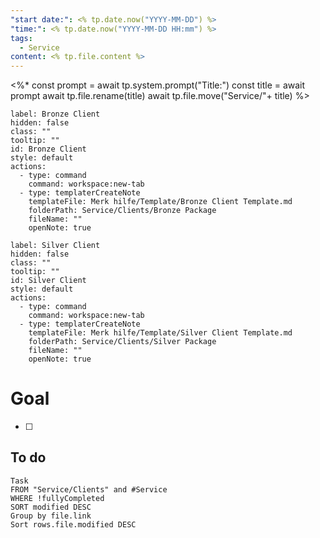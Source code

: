 ```yaml
---
"start date:": <% tp.date.now("YYYY-MM-DD") %>
"time:": <% tp.date.now("YYYY-MM-DD HH:mm") %>
tags:
  - Service
content: <% tp.file.content %>
---
```


<%*
const prompt = await tp.system.prompt("Title:")
const title = await prompt
await tp.file.rename(title)
await tp.file.move("Service/"+ title)
%>


```meta-bind-button
label: Bronze Client
hidden: false
class: ""
tooltip: ""
id: Bronze Client
style: default
actions:
  - type: command
    command: workspace:new-tab
  - type: templaterCreateNote
    templateFile: Merk hilfe/Template/Bronze Client Template.md
    folderPath: Service/Clients/Bronze Package
    fileName: ""
    openNote: true

```


```meta-bind-button
label: Silver Client
hidden: false
class: ""
tooltip: ""
id: Silver Client
style: default
actions:
  - type: command
    command: workspace:new-tab
  - type: templaterCreateNote
    templateFile: Merk hilfe/Template/Silver Client Template.md
    folderPath: Service/Clients/Silver Package
    fileName: ""
    openNote: true

```

# Goal

- [ ] 

## To do

```dataview
Task
FROM "Service/Clients" and #Service  
WHERE !fullyCompleted
SORT modified DESC
Group by file.link
Sort rows.file.modified DESC
```
